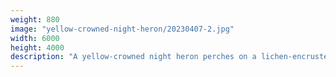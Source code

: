 ```yaml
---
weight: 880
image: "yellow-crowned-night-heron/20230407-2.jpg"
width: 6000
height: 4000
description: "A yellow-crowned night heron perches on a lichen-encrusted tree branch<br/>f/6.3, 1/125, 300mm, iso800"
---
```

